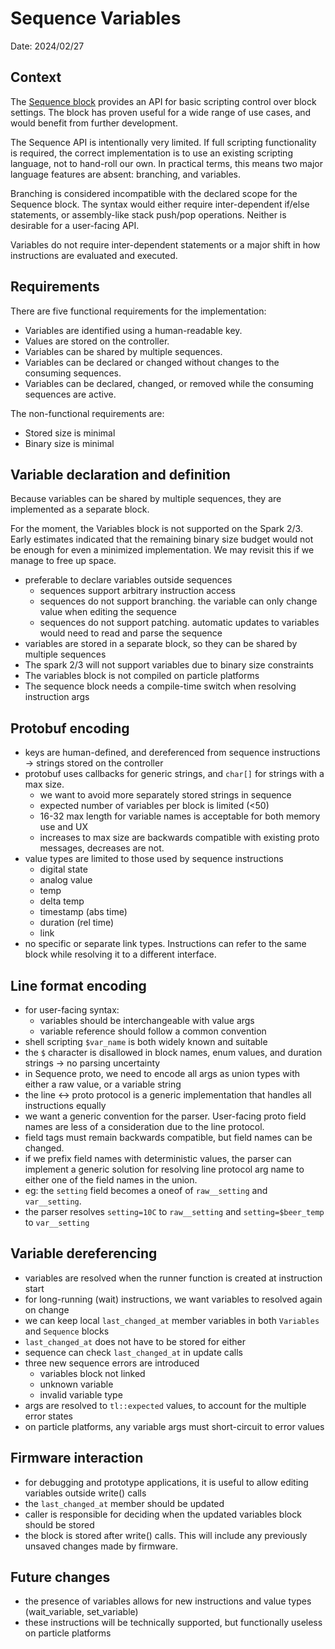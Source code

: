 # Sequence Variables

Date: 2024/02/27

## Context

The [Sequence block](./20220527_sequence_block.md) provides an API for basic scripting control over block settings.
The block has proven useful for a wide range of use cases, and would benefit from further development.

The Sequence API is intentionally very limited.
If full scripting functionality is required, the correct implementation is to use an existing scripting language, not to hand-roll our own.
In practical terms, this means two major language features are absent: branching, and variables.

Branching is considered incompatible with the declared scope for the Sequence block.
The syntax would either require inter-dependent if/else statements, or assembly-like stack push/pop operations.
Neither is desirable for a user-facing API.

Variables do not require inter-dependent statements or a major shift in how instructions are evaluated and executed.

## Requirements

There are five functional requirements for the implementation:

- Variables are identified using a human-readable key.
- Values are stored on the controller.
- Variables can be shared by multiple sequences.
- Variables can be declared or changed without changes to the consuming sequences.
- Variables can be declared, changed, or removed while the consuming sequences are active.

The non-functional requirements are:

- Stored size is minimal
- Binary size is minimal

## Variable declaration and definition

Because variables can be shared by multiple sequences, they are implemented as a separate block.

For the moment, the Variables block is not supported on the Spark 2/3.
Early estimates indicated that the remaining binary size budget would not be enough for even a minimized implementation.
We may revisit this if we manage to free up space.


- preferable to declare variables outside sequences
  - sequences support arbitrary instruction access
  - sequences do not support branching. the variable can only change value when editing the sequence
  - sequences do not support patching. automatic updates to variables would need to read and parse the sequence
- variables are stored in a separate block, so they can be shared by multiple sequences
- The spark 2/3 will not support variables due to binary size constraints
- The variables block is not compiled on particle platforms
- The sequence block needs a compile-time switch when resolving instruction args

## Protobuf encoding

- keys are human-defined, and dereferenced from sequence instructions -> strings stored on the controller
- protobuf uses callbacks for generic strings, and `char[]` for strings with a max size.
  - we want to avoid more separately stored strings in sequence
  - expected number of variables per block is limited (<50)
  - 16-32 max length for variable names is acceptable for both memory use and UX
  - increases to max size are backwards compatible with existing proto messages, decreases are not.
- value types are limited to those used by sequence instructions
  - digital state
  - analog value
  - temp
  - delta temp
  - timestamp (abs time)
  - duration (rel time)
  - link
- no specific or separate link types. Instructions can refer to the same block while resolving it to a different interface.

## Line format encoding

- for user-facing syntax:
  - variables should be interchangeable with value args
  - variable reference should follow a common convention
- shell scripting `$var_name` is both widely known and suitable
- the `$` character is disallowed in block names, enum values, and duration strings -> no parsing uncertainty
- in Sequence proto, we need to encode all args as union types with either a raw value, or a variable string
- the line <-> proto protocol is a generic implementation that handles all instructions equally
- we want a generic convention for the parser. User-facing proto field names are less of a consideration due to the line protocol.
- field tags must remain backwards compatible, but field names can be changed.
- if we prefix field names with deterministic values, the parser can implement a generic solution for resolving line protocol arg name to either one of the field names in the union.
- eg: the `setting` field becomes a oneof of `raw__setting` and `var__setting`.
- the parser resolves `setting=10C` to `raw__setting` and `setting=$beer_temp` to `var__setting`

## Variable dereferencing

- variables are resolved when the runner function is created at instruction start
- for long-running (wait) instructions, we want variables to resolved again on change
- we can keep local `last_changed_at` member variables in both `Variables` and `Sequence` blocks
- `last_changed_at` does not have to be stored for either
- sequence can check `last_changed_at` in update calls
- three new sequence errors are introduced
  - variables block not linked
  - unknown variable
  - invalid variable type
- args are resolved to `tl::expected` values, to account for the multiple error states
- on particle platforms, any variable args must short-circuit to error values

## Firmware interaction

- for debugging and prototype applications, it is useful to allow editing variables outside write() calls
- the `last_changed_at` member should be updated
- caller is responsible for deciding when the updated variables block should be stored
- the block is stored after write() calls. This will include any previously unsaved changes made by firmware.

## Future changes

- the presence of variables allows for new instructions and value types (wait_variable, set_variable)
- these instructions will be technically supported, but functionally useless on particle platforms
